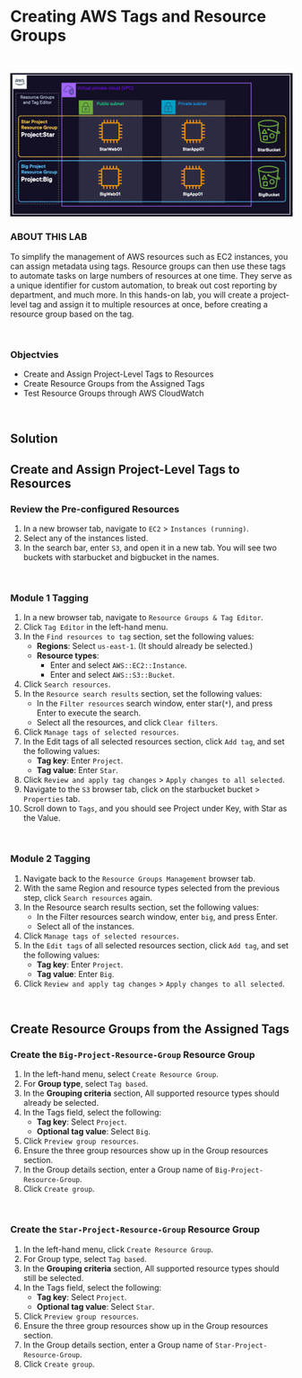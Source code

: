 # Creating AWS Tags and Resource Groups

<br>

![](../img/8.1.LabDiagram.png)

### ABOUT THIS LAB
To simplify the management of AWS resources such as EC2 instances, you can assign metadata using tags. Resource groups can then use these tags to automate tasks on large numbers of resources at one time. They serve as a unique identifier for custom automation, to break out cost reporting by department, and much more. In this hands-on lab, you will create a project-level tag and assign it to multiple resources at once, before creating a resource group based on the tag.

<br>

### Objectvies
- Create and Assign Project-Level Tags to Resources
- Create Resource Groups from the Assigned Tags
- Test Resource Groups through AWS CloudWatch

<br>

## Solution
## Create and Assign Project-Level Tags to Resources
### Review the Pre-configured Resources
1. In a new browser tab, navigate to `EC2` > `Instances (running)`.
2. Select any of the instances listed.
3. In the search bar, enter `S3`, and open it in a new tab. You will see two buckets with starbucket and bigbucket in the names.

<br>

### Module 1 Tagging
1. In a new browser tab, navigate to `Resource Groups & Tag Editor`.
2. Click `Tag Editor` in the left-hand menu.
3. In the `Find resources to tag` section, set the following values:
    - **Regions**: Select `us-east-1`. (It should already be selected.)
    - **Resource types**:
        - Enter and select `AWS::EC2::Instance`.
        - Enter and select `AWS::S3::Bucket`.
4. Click `Search resources`.
5. In the `Resource search results` section, set the following values:
    - In the `Filter resources` search window, enter star(`*`), and press Enter to execute the search.
    - Select all the resources, and click `Clear filters`.
6. Click `Manage tags of selected resources`.
7. In the Edit tags of all selected resources section, click `Add tag`, and set the following values:
    - **Tag key**: Enter `Project`.
    - **Tag value**: Enter `Star`.
8. Click `Review and apply tag changes` > `Apply changes to all selected`.
9. Navigate to the `S3` browser tab, click on the starbucket bucket > `Properties` tab.
10. Scroll down to `Tags`, and you should see Project under Key, with Star as the Value.

<br>

### Module 2 Tagging
1. Navigate back to the `Resource Groups Management` browser tab.
2. With the same Region and resource types selected from the previous step, click `Search resources` again.
3. In the Resource search results section, set the following values:
    - In the Filter resources search window, enter `big`, and press Enter.
    - Select all of the instances.
4. Click `Manage tags of selected resources`.
5. In the `Edit tags` of all selected resources section, click `Add tag`, and set the following values:
    - **Tag key**: Enter `Project`.
    - **Tag value**: Enter `Big`.
6. Click `Review and apply tag changes` > `Apply changes to all selected`.

<br>

## Create Resource Groups from the Assigned Tags
### Create the `Big-Project-Resource-Group` Resource Group
1. In the left-hand menu, select `Create Resource Group`.
2. For **Group type**, select `Tag based`.
3. In the **Grouping criteria** section, All supported resource types should already be selected.
4. In the Tags field, select the following:
    - **Tag key**: Select `Project`.
    - **Optional tag value**: Select `Big`.
5. Click `Preview group resources`.
6. Ensure the three group resources show up in the Group resources section.
7. In the Group details section, enter a Group name of `Big-Project-Resource-Group`.
8. Click `Create group`.

<br>

### Create the `Star-Project-Resource-Group` Resource Group
1. In the left-hand menu, click `Create Resource Group`.
2. For Group type, select `Tag based`.
3. In the **Grouping criteria** section, All supported resource types should still be selected.
4. In the Tags field, select the following:
    - **Tag key**: Select `Project`.
    - **Optional tag value**: Select `Star`.
5. Click `Preview group resources`.
6. Ensure the three group resources show up in the Group resources section.
7. In the Group details section, enter a Group name of `Star-Project-Resource-Group`.
8. Click `Create group`.

<br>
